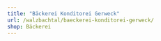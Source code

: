 ```yaml
---
title: "Bäckerei Konditorei Gerweck"
url: /walzbachtal/baeckerei-konditorei-gerweck/
shop: Bäckerei
---
```


